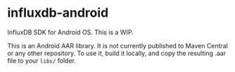 # influxdb-android
InfluxDB SDK for Android OS. This is a WIP.

This is an Android AAR library. It is not currently published to Maven Central or any other repository. To use it, build it locally, and copy the resulting .aar file to your `libs/` folder. 
